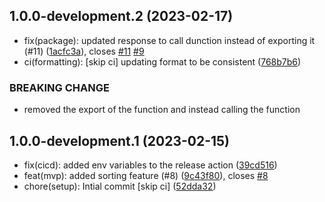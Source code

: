 ## 1.0.0-development.2 (2023-02-17)

-   fix(package): updated response to call dunction instead of exporting it (#11) ([1acfc3a](https://github.com/npm-officialk/depensort/commit/1acfc3a)), closes [#11](https://github.com/npm-officialk/depensort/issues/11) [#9](https://github.com/npm-officialk/depensort/issues/9)
-   ci(formatting): [skip ci] updating format to be consistent ([768b7b6](https://github.com/npm-officialk/depensort/commit/768b7b6))

### BREAKING CHANGE

-   removed the export of the function and instead calling the function

## 1.0.0-development.1 (2023-02-15)

-   fix(cicd): added env variables to the release action ([39cd516](https://github.com/npm-officialk/depensort/commit/39cd516))
-   feat(mvp): added sorting feature (#8) ([9c43f80](https://github.com/npm-officialk/depensort/commit/9c43f80)), closes [#8](https://github.com/npm-officialk/depensort/issues/8)
-   chore(setup): Intial commit [skip ci] ([52dda32](https://github.com/npm-officialk/depensort/commit/52dda32))

